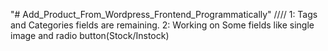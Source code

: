 "# Add_Product_From_Wordpress_Frontend_Programmatically" 
////
1: Tags and Categories fields are remaining.
2: Working on Some fields like single image and radio button(Stock/Instock) 
